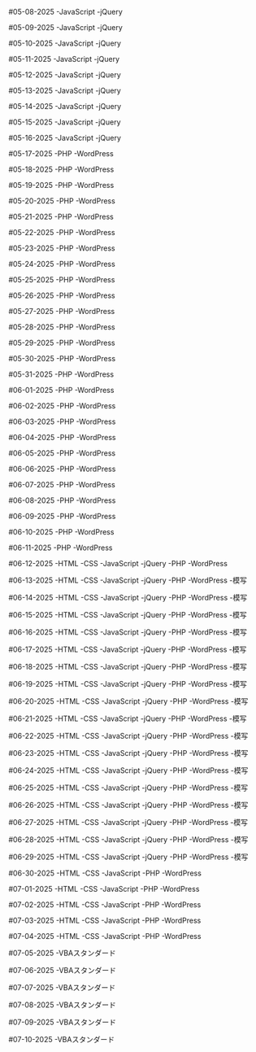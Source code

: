 #05-08-2025
-JavaScript
-jQuery

#05-09-2025
-JavaScript
-jQuery

#05-10-2025
-JavaScript
-jQuery

#05-11-2025
-JavaScript
-jQuery

#05-12-2025
-JavaScript
-jQuery

#05-13-2025
-JavaScript
-jQuery

#05-14-2025
-JavaScript
-jQuery

#05-15-2025
-JavaScript
-jQuery

#05-16-2025
-JavaScript
-jQuery

#05-17-2025
-PHP
-WordPress

#05-18-2025
-PHP
-WordPress 

#05-19-2025
-PHP
-WordPress

#05-20-2025
-PHP
-WordPress 

#05-21-2025
-PHP
-WordPress 

#05-22-2025
-PHP
-WordPress

#05-23-2025
-PHP
-WordPress

#05-24-2025
-PHP
-WordPress

#05-25-2025
-PHP
-WordPress

#05-26-2025
-PHP
-WordPress

#05-27-2025
-PHP
-WordPress

#05-28-2025
-PHP
-WordPress

#05-29-2025
-PHP
-WordPress

#05-30-2025
-PHP
-WordPress

#05-31-2025
-PHP
-WordPress

#06-01-2025
-PHP
-WordPress

#06-02-2025
-PHP
-WordPress

#06-03-2025
-PHP
-WordPress

#06-04-2025
-PHP
-WordPress

#06-05-2025
-PHP
-WordPress

#06-06-2025
-PHP
-WordPress

#06-07-2025
-PHP
-WordPress

#06-08-2025
-PHP
-WordPress

#06-09-2025
-PHP
-WordPress

#06-10-2025
-PHP
-WordPress

#06-11-2025
-PHP
-WordPress

#06-12-2025
-HTML
-CSS
-JavaScript
-jQuery
-PHP
-WordPress

#06-13-2025
-HTML
-CSS
-JavaScript
-jQuery
-PHP
-WordPress
-模写

#06-14-2025
-HTML
-CSS
-JavaScript
-jQuery
-PHP
-WordPress
-模写

#06-15-2025
-HTML
-CSS
-JavaScript
-jQuery
-PHP
-WordPress
-模写

#06-16-2025
-HTML
-CSS
-JavaScript
-jQuery
-PHP
-WordPress
-模写

#06-17-2025
-HTML
-CSS
-JavaScript
-jQuery
-PHP
-WordPress
-模写

#06-18-2025
-HTML
-CSS
-JavaScript
-jQuery
-PHP
-WordPress
-模写

#06-19-2025
-HTML
-CSS
-JavaScript
-jQuery
-PHP
-WordPress
-模写

#06-20-2025
-HTML
-CSS
-JavaScript
-jQuery
-PHP
-WordPress
-模写

#06-21-2025
-HTML
-CSS
-JavaScript
-jQuery
-PHP
-WordPress
-模写

#06-22-2025
-HTML
-CSS
-JavaScript
-jQuery
-PHP
-WordPress
-模写

#06-23-2025
-HTML
-CSS
-JavaScript
-jQuery
-PHP
-WordPress
-模写

#06-24-2025
-HTML
-CSS
-JavaScript
-jQuery
-PHP
-WordPress
-模写

#06-25-2025
-HTML
-CSS
-JavaScript
-jQuery
-PHP
-WordPress
-模写

#06-26-2025
-HTML
-CSS
-JavaScript
-jQuery
-PHP
-WordPress
-模写

#06-27-2025
-HTML
-CSS
-JavaScript
-jQuery
-PHP
-WordPress
-模写

#06-28-2025
-HTML
-CSS
-JavaScript
-jQuery
-PHP
-WordPress
-模写

#06-29-2025
-HTML
-CSS
-JavaScript
-jQuery
-PHP
-WordPress
-模写

#06-30-2025
-HTML
-CSS
-JavaScript
-PHP
-WordPress

#07-01-2025
-HTML
-CSS
-JavaScript
-PHP
-WordPress

#07-02-2025
-HTML
-CSS 
-JavaScript
-PHP
-WordPress

#07-03-2025
-HTML
-CSS
-JavaScript
-PHP 
-WordPress

#07-04-2025
-HTML
-CSS
-JavaScript
-PHP
-WordPress

#07-05-2025
-VBAスタンダード

#07-06-2025
-VBAスタンダード

#07-07-2025
-VBAスタンダード

#07-08-2025
-VBAスタンダード

#07-09-2025
-VBAスタンダード

#07-10-2025
-VBAスタンダード
